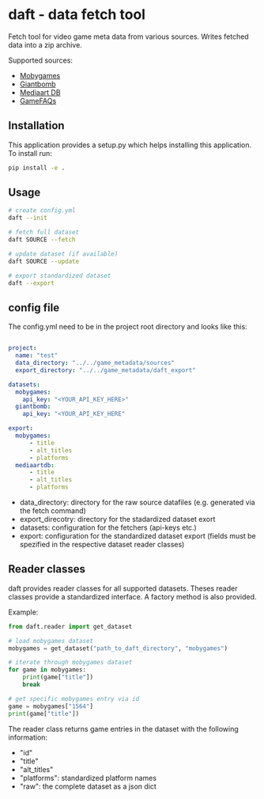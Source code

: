# daft - data fetch tool

Fetch tool for video game meta data from various sources.
Writes fetched data into a zip archive.

Supported sources:
- [Mobygames](https://mobygames.com)
- [Giantbomb](https://giantbomb.com)
- [Mediaart DB](https://mediaarts-db.bunka.go.jp/gm)
- [GameFAQs](https://gamefaqs.gamespot.com)

## Installation

This application provides a setup.py which helps installing this application.
To install run:

```bash
pip install -e .
```

## Usage

```bash
# create config.yml
daft --init

# fetch full dataset
daft SOURCE --fetch

# update dataset (if available)
daft SOURCE --update

# export standardized dataset
daft --export
```

## config file

The config.yml need to be in the project root directory and looks like this:

```yaml

project:
  name: "test"
  data_directory: "../../game_metadata/sources"
  export_directory: "../../game_metadata/daft_export"

datasets:
  mobygames:
    api_key: "<YOUR_API_KEY_HERE>"
  giantbomb:
    api_key: "<YOUR_API_KEY_HERE"

export:
  mobygames:
      - title
      - alt_titles
      - platforms
  mediaartdb:
      - title
      - alt_titles
      - platforms
```

* data_directory: directory for the raw source datafiles (e.g. generated via the fetch command)
* export_direcotry: directory for the stadardized dataset exort
* datasets: configuration for the fetchers (api-keys etc.)
* export: configuration for the standardized dataset export (fields must be spezified in the respective dataset reader classes)

## Reader classes

daft provides reader classes for all supported datasets. Theses reader classes provide a standardized interface.
A factory method is also provided.

Example:

```python
from daft.reader import get_dataset

# load mobygames dataset
mobygames = get_dataset("path_to_daft_directory", "mobygames")

# iterate through mobygames dataset
for game in mobygames:
    print(game["title"])
    break

# get specific mobygames entry via id 
game = mobygames["1564"]
print(game["title"])
```

The reader class returns game entries in the dataset with the following information:
* "id"
* "title"
* "alt_titles"
* "platforms": standardized platform names
* "raw": the complete dataset as a json dict

